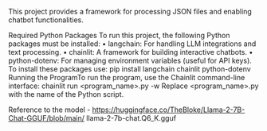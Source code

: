 This project provides a framework for processing JSON files and enabling chatbot functionalities. 

Required Python Packages
To run this project, the following Python packages must be installed:
• langchain: For handling LLM integrations and text processing.
• chainlit: A framework for building interactive chatbots.
• python-dotenv: For managing environment variables (useful for API keys).
To install these packages use:
pip install langchain chainlit python-dotenv
Running the ProgramTo run the program, use the Chainlit command-line interface:
chainlit run <program_name>.py -w
Replace <program_name>.py with the name of the Python script.

Reference to the model - https://huggingface.co/TheBloke/Llama-2-7B-Chat-GGUF/blob/main/
llama-2-7b-chat.Q6_K.gguf
